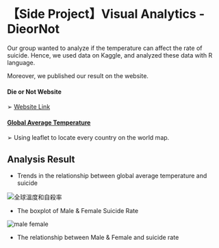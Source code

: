 # 【Side Project】Visual Analytics - DieorNot

Our group wanted to analyze if the temperature can affect the rate of suicide. Hence, we used data on Kaggle, and analyzed these data with R language.

Moreover, we published our result on the website. 
#### Die or Not Website 
➢ [Website Link](https://wuihsuan.wixsite.com/dieornot)

#### [Global Average Temperature](https://rpubs.com/blog880203/globalavgtemp)
➢ Using leaflet to locate every country on the world map.

## Analysis Result

- Trends in the relationship between global average temperature and suicide

![全球溫度和自殺率](https://github.com/uranus-wyx/VisualAnalytics-learning/assets/55570963/3da02f96-eff5-4bc3-8134-60e851f9bbad)


- The boxplot of Male & Female Suicide Rate


![male female](https://github.com/uranus-wyx/VisualAnalytics-learning/assets/55570963/09d191f6-682b-4cea-bc67-b5963cd9fe74)


- The relationship between Male & Female and suicide rate



